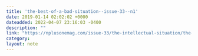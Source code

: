 ```yaml
---
title: 'the-best-of-a-bad-situation--issue-33--n1'
date: 2019-01-14 02:02:02 +0000
dateadded: 2022-04-07 23:16:03 -0400
description: ""
link: "https://nplusonemag.com/issue-33/the-intellectual-situation/the-best-of-a-bad-situation/"
category:
layout: note
---
```

